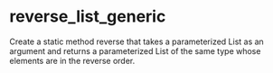 # reverse_list_generic
Create a static method reverse that takes a parameterized List as an argument 
and returns a parameterized List of the same type whose elements are in the reverse order. 

